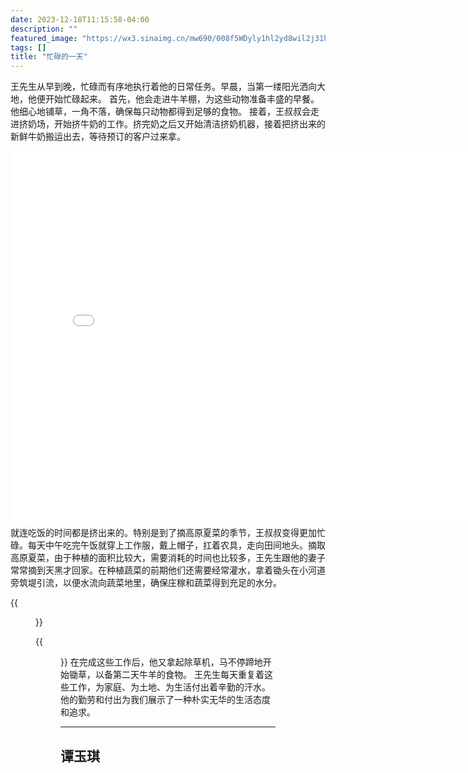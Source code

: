 ```yaml
---
date: 2023-12-18T11:15:58-04:00
description: ""
featured_image: "https://wx3.sinaimg.cn/mw690/008f5WDyly1hl2yd8wil2j31hc0u0gqn.jpg"
tags: []
title: "忙碌的一天"
---
```

王先生从早到晚，忙碌而有序地执行着他的日常任务。早晨，当第一缕阳光洒向大地，他便开始忙碌起来。
首先，他会走进牛羊棚，为这些动物准备丰盛的早餐。他细心地铺草，一角不落，确保每只动物都得到足够的食物。
接着，王叔叔会走进挤奶场，开始挤牛奶的工作。挤完奶之后又开始清洁挤奶机器，接着把挤出来的新鲜牛奶搬运出去，等待预订的客户过来拿。

<iframe src="//player.bilibili.com/player.html?aid=877628026&bvid=BV1CN4y187Lt&cid=1376955582&p=1" scrolling="no" border="0" frameborder="no" framespacing="0" allowfullscreen="true"width="800px" height="600px"> </iframe>
就连吃饭的时间都是挤出来的。特别是到了摘高原夏菜的季节，王叔叔变得更加忙碌。每天中午吃完午饭就穿上工作服，戴上帽子，扛着农具，走向田间地头。摘取高原夏菜，由于种植的面积比较大，需要消耗的时间也比较多，王先生跟他的妻子常常摘到天黑才回家。在种植蔬菜的前期他们还需要经常灌水，拿着锄头在小河道旁筑堤引流，以便水流向蔬菜地里，确保庄稼和蔬菜得到充足的水分。

{{<figure src="/images/one.jpg">}}

{{<figure src="/images/two.jpg">}}
在完成这些工作后，他又拿起除草机，马不停蹄地开始锄草，以备第二天牛羊的食物。
王先生每天重复着这些工作，为家庭、为土地、为生活付出着辛勤的汗水。他的勤劳和付出为我们展示了一种朴实无华的生活态度和追求。


---
谭玉琪
---

